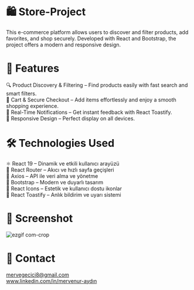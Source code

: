 # 🛍️ Store-Project

This e-commerce platform allows users to discover and filter products, add favorites, and shop securely. Developed with React and Bootstrap, the project offers a modern and responsive design.

# 🚀 Features

🔍 Product Discovery & Filtering – Find products easily with fast search and smart filters. <br/>
🛒 Cart & Secure Checkout – Add items effortlessly and enjoy a smooth shopping experience. <br/>
📢 Real-Time Notifications – Get instant feedback with React Toastify. <br/>
📱 Responsive Design – Perfect display on all devices.

# 🛠️ Technologies Used

⚛️ React 19 – Dinamik ve etkili kullanıcı arayüzü <br/>
🚀 React Router – Akıcı ve hızlı sayfa geçişleri <br/>
🔗 Axios – API ile veri alma ve yönetme <br/>
🎨 Bootstrap – Modern ve duyarlı tasarım <br/>
🌟 React Icons – Estetik ve kullanıcı dostu ikonlar <br/>
🔔 React Toastify – Anlık bildirim ve uyarı sistemi


# 📸 Screenshot
![ezgif com-crop](https://github.com/user-attachments/assets/b50dce37-c6c1-4af6-b32b-6c595de99efd)


# 📧 Contact
mervegecici8@gmail.com <br/>
www.linkedin.com/in/mervenur-aydın
